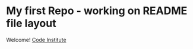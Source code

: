 # My first Repo - working on README file layout

Welcome! [Code Institute](https://codeinstitute.net)
